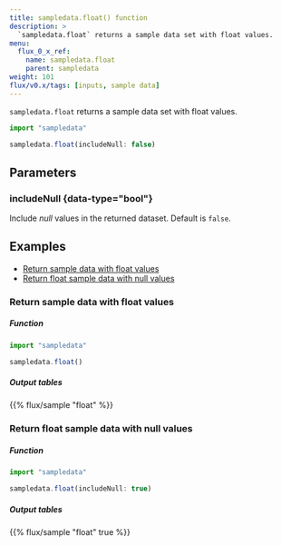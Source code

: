 ```yaml
---
title: sampledata.float() function
description: >
  `sampledata.float` returns a sample data set with float values.
menu:
  flux_0_x_ref:
    name: sampledata.float
    parent: sampledata
weight: 101
flux/v0.x/tags: [inputs, sample data]
---
```


`sampledata.float` returns a sample data set with float values.

```js
import "sampledata"

sampledata.float(includeNull: false)
```

## Parameters

### includeNull {data-type="bool"}
Include _null_ values in the returned dataset.
Default is `false`.

## Examples

- [Return sample data with float values](#return-sample-data-with-float-values)
- [Return float sample data with null values](#return-float-sample-data-with-null-values)

### Return sample data with float values

##### Function
```js
import "sampledata"

sampledata.float()
```

##### Output tables
{{% flux/sample "float" %}}

### Return float sample data with null values

##### Function
```js
import "sampledata"

sampledata.float(includeNull: true)
```

##### Output tables
{{% flux/sample "float" true %}}